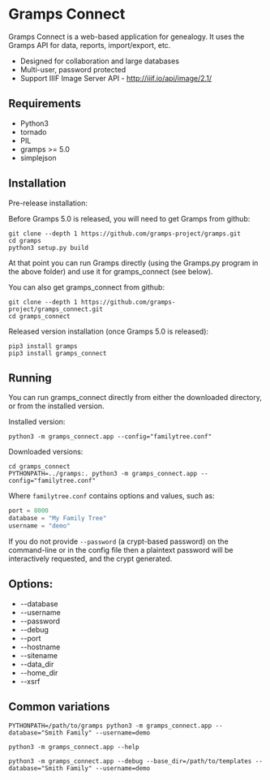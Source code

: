 # Gramps Connect

Gramps Connect is a web-based application for genealogy. It uses the Gramps API for data, reports, import/export, etc.

* Designed for collaboration and large databases
* Multi-user, password protected
* Support IIIF Image Server API - http://iiif.io/api/image/2.1/

Requirements
------------

* Python3
* tornado
* PIL
* gramps >= 5.0
* simplejson

Installation
-------------

Pre-release installation:

Before Gramps 5.0 is released, you will need to get Gramps from github:

```shell
git clone --depth 1 https://github.com/gramps-project/gramps.git
cd gramps
python3 setup.py build
```

At that point you can run Gramps directly (using the Gramps.py program in the above folder) and use it for gramps_connect (see below).

You can also get gramps_connect from github:

```shell
git clone --depth 1 https://github.com/gramps-project/gramps_connect.git
cd gramps_connect
```

Released version installation (once Gramps 5.0 is released):

```shell
pip3 install gramps
pip3 install gramps_connect
```

Running
-------

You can run gramps_connect directly from either the downloaded directory, or from the installed version.

Installed version:

```shell
python3 -m gramps_connect.app --config="familytree.conf"
```
Downloaded versions:

```shell
cd gramps_connect
PYTHONPATH=../gramps:. python3 -m gramps_connect.app --config="familytree.conf"
```

Where `familytree.conf` contains options and values, such as:

```python
port = 8000
database = "My Family Tree"
username = "demo"
```

If you do not provide `--password` (a crypt-based password) on the command-line or in the config file then a plaintext password will be interactively requested, and the crypt generated.

Options:
------------

* --database
* --username
* --password
* --debug
* --port
* --hostname
* --sitename
* --data_dir
* --home_dir
* --xsrf

Common variations
-----------------

```shell
PYTHONPATH=/path/to/gramps python3 -m gramps_connect.app --database="Smith Family" --username=demo

python3 -m gramps_connect.app --help

python3 -m gramps_connect.app --debug --base_dir=/path/to/templates --database="Smith Family" --username=demo
```
